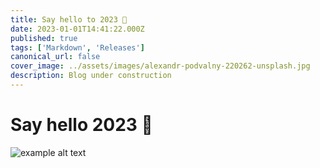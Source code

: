 ```yaml
---
title: Say hello to 2023 🎉
date: 2023-01-01T14:41:22.000Z
published: true
tags: ['Markdown', 'Releases']
canonical_url: false
cover_image: ../assets/images/alexandr-podvalny-220262-unsplash.jpg
description: Blog under construction
---
```


# Say hello 2023 🎉

![example alt text](../assets/images/2022-02-25-you-can-express-tags-today.jpg 'example Title')
